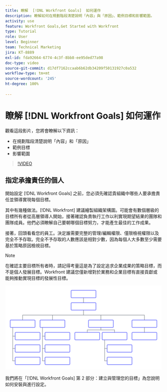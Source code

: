 ```yaml
---
title: 瞭解  [!DNL Workfront Goals]  如何運作
description: 瞭解如何在規劃階段清楚說明「內容」與「原因」、範例目標和影響範圍。
activity: use
feature: Workfront Goals,Get Started with Workfront
type: Tutorial
role: User
level: Beginner
team: Technical Marketing
jira: KT-8889
exl-id: fda92664-6774-4c3f-8bb8-ee95ded77a98
doc-type: video
source-git-commit: d17df7162ccaab6b62db34209f50131927c0a532
workflow-type: tm+mt
source-wordcount: '245'
ht-degree: 100%

---
```


# 瞭解 [!DNL Workfront Goals] 如何運作

觀看這段影片，您將會瞭解以下資訊：

* 在規劃階段清楚說明「內容」和「原因」
* 範例目標
* 影響範圍

>[!VIDEO](https://video.tv.adobe.com/v/335183/?quality=12&learn=on&enablevpops)

## 指定承擔責任的個人

開始設定 [!DNL Workfront Goals] 之前，您必須先確認貴組織中哪些人要承擔責任並領導實現每個目標。

其中有幾種做法。[!DNL Workfront] 建議繪製組織架構圖。可能會有數個層級的目標所有者從高層領導人開始，接著確認負責執行工作以利實現期望結果的團隊和團隊成員。他們必須瞭解自己要朝哪個目標努力，才能產生最佳的工作成果。

接著，回頭看看您的員工。決定誰需要完整的管理/編輯權限、僅限檢視權限以及完全不予存取。完全不予存取的人數應該是相對少數，因為每個人大多數至少需要基於策略原因檢視目標。

>[!NOTE]
>
>在確認主要目標所有者時，請記得考量這是為了設定追求企業成果的策略目標，而不是個人發展目標。Workfront 建議您僅新增對於業務和企業目標有直接貢獻或能夠推動實現目標的發展性目標。

![空白組織架構圖](assets/01-workfront-goals-blank-org-chart.png)

我們將在「[!DNL Workfront Goals] 第 2 部分：建立與管理您的目標」為您說明如何安裝與進行設定。

<!--
URL for part 2 reference above
-->
